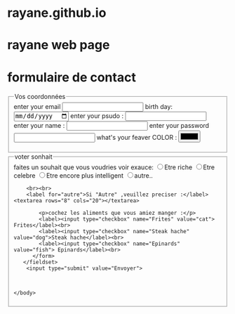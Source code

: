 # rayane.github.io
<!DOCTYPE html>
<html lang="eng">
    <head>
        <meta charset="UTF-8">
        <meta http-equiv="X-UA-Compatible" content="IE=edge">
        <meta name="viewport" content="width=device-width, initial-scale=1.0">
        <title>tp2</title>
    </head>
    <body>
        <h1>rayane web page</h1>
       <h1>formulaire de contact</h1>
       <fieldset >
        <legend>Vos coordonnées</legend>
        <form>
            <label for="email">enter your email</label>
            <input type="email" name="email" >
            <label for="date">birth day:</label>
            <input type="date" name="date" >
            <label for="psudo">enter your psudo :</label>
            <input type="text" name="psudo">
            <label for="name">enter your name :</label>
            <input type="text" name="name">
            <label for="password">enter your password</label>
            <input type="password" name="password">
            <label for="COLOR">what's your feaver COLOR :</label>
            <input type="color" name="COLOR">
        </form>
       </fieldset>
       <fieldset>
        <legend>voter sonhait</legend>
        <form>
            <label>faites un souhait que vous voudries voir exauce:</label>
            <label><input type="radio" name="exauce1" value="riche">Etre riche</label>
            <label><input type="radio" name="exauce2" value="celebre">Etre celebre</label>
            <label><input type="radio" name="exauce3" value="encore_plus_intelligent">Etre encore plus intelligent</label>
            <label><input type="radio" name="exauce4" value="autre">autre..</label>
        
        <br><br>
        <label for="autre">Si "Autre" ,veuillez preciser :</label><textarea rows="8" cols="20"></textarea>
        
            <p>cochez les aliments que vous amiez manger :</p>
            <label><input type="checkbox" name="Frites" value="cat"> Frites</label><br>
            <label><input type="checkbox" name="Steak hache" value="dog">Steak hache</label><br>
            <label><input type="checkbox" name="Epinards" value="fish"> Epinards</label><br>
          </form>
       </fieldset>
        <input type="submit" value="Envoyer">



    </body>
</html>
